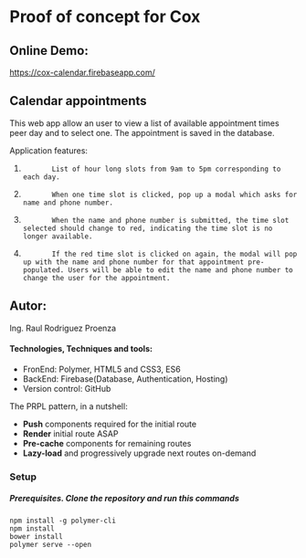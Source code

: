 # Proof of concept for Cox

## Online Demo:
https://cox-calendar.firebaseapp.com/

## Calendar appointments
This web app allow an user to view a list of available appointment times peer day and to select one. 
The appointment is saved in the database.

Application features:
1.            List of hour long slots from 9am to 5pm corresponding to each day.
2.            When one time slot is clicked, pop up a modal which asks for name and phone number.
3.            When the name and phone number is submitted, the time slot selected should change to red, indicating the time slot is no longer available.
4.            If the red time slot is clicked on again, the modal will pop up with the name and phone number for that appointment pre-populated. Users will be able to edit the name and phone number to change the user for the appointment.

## Autor:
Ing. Raul Rodriguez Proenza

#### Technologies, Techniques and tools:
* FronEnd: Polymer, HTML5 and CSS3, ES6
* BackEnd: Firebase(Database, Authentication, Hosting)
* Version control: GitHub

The PRPL pattern, in a nutshell:

* **Push** components required for the initial route
* **Render** initial route ASAP
* **Pre-cache** components for remaining routes
* **Lazy-load** and progressively upgrade next routes on-demand

### Setup

##### Prerequisites. Clone the repository and run this commands

    npm install -g polymer-cli
    npm install
    bower install
    polymer serve --open
